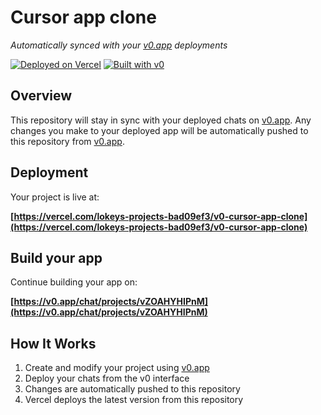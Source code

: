 # Cursor app clone

*Automatically synced with your [v0.app](https://v0.app) deployments*

[![Deployed on Vercel](https://img.shields.io/badge/Deployed%20on-Vercel-black?style=for-the-badge&logo=vercel)](https://vercel.com/lokeys-projects-bad09ef3/v0-cursor-app-clone)
[![Built with v0](https://img.shields.io/badge/Built%20with-v0.app-black?style=for-the-badge)](https://v0.app/chat/projects/vZOAHYHIPnM)

## Overview

This repository will stay in sync with your deployed chats on [v0.app](https://v0.app).
Any changes you make to your deployed app will be automatically pushed to this repository from [v0.app](https://v0.app).

## Deployment

Your project is live at:

**[https://vercel.com/lokeys-projects-bad09ef3/v0-cursor-app-clone](https://vercel.com/lokeys-projects-bad09ef3/v0-cursor-app-clone)**

## Build your app

Continue building your app on:

**[https://v0.app/chat/projects/vZOAHYHIPnM](https://v0.app/chat/projects/vZOAHYHIPnM)**

## How It Works

1. Create and modify your project using [v0.app](https://v0.app)
2. Deploy your chats from the v0 interface
3. Changes are automatically pushed to this repository
4. Vercel deploys the latest version from this repository